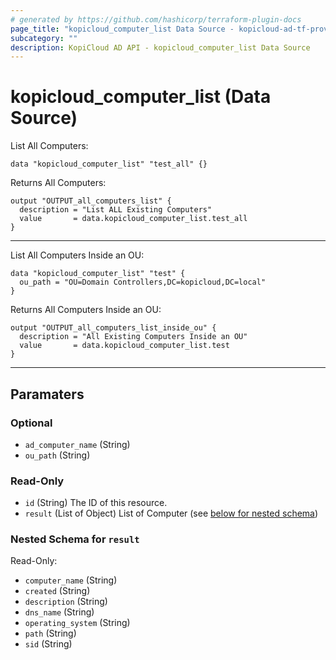 ```yaml
---
# generated by https://github.com/hashicorp/terraform-plugin-docs
page_title: "kopicloud_computer_list Data Source - kopicloud-ad-tf-provider"
subcategory: ""
description: KopiCloud AD API - kopicloud_computer_list Data Source
---
```


# kopicloud_computer_list (Data Source)

List All Computers:

```
data "kopicloud_computer_list" "test_all" {}
```

Returns All Computers:

```
output "OUTPUT_all_computers_list" {
  description = "List ALL Existing Computers"
  value       = data.kopicloud_computer_list.test_all
}
```

----

List All Computers Inside an OU:

```
data "kopicloud_computer_list" "test" {
  ou_path = "OU=Domain Controllers,DC=kopicloud,DC=local"
}
```

Returns All Computers Inside an OU:

```
output "OUTPUT_all_computers_list_inside_ou" {
  description = "All Existing Computers Inside an OU"
  value       = data.kopicloud_computer_list.test
}
```

----

<!-- schema generated by tfplugindocs -->
## Paramaters

### Optional

- `ad_computer_name` (String)
- `ou_path` (String)

### Read-Only

- `id` (String) The ID of this resource.
- `result` (List of Object) List of Computer (see [below for nested schema](#nestedatt--result))

<a id="nestedatt--result"></a>
### Nested Schema for `result`

Read-Only:

- `computer_name` (String)
- `created` (String)
- `description` (String)
- `dns_name` (String)
- `operating_system` (String)
- `path` (String)
- `sid` (String)
